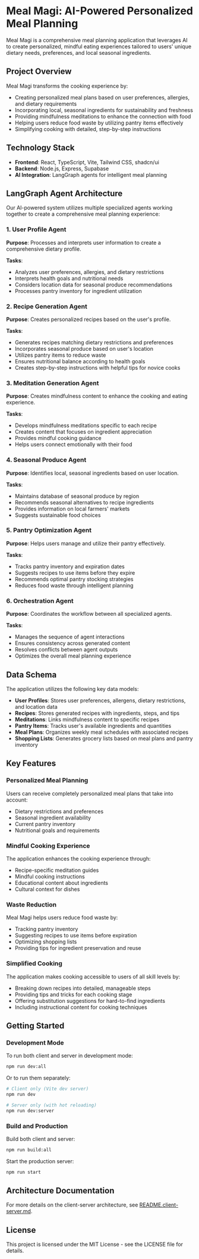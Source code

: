 # Meal Magi: AI-Powered Personalized Meal Planning

Meal Magi is a comprehensive meal planning application that leverages AI to create personalized, mindful eating experiences tailored to users' unique dietary needs, preferences, and local seasonal ingredients.

## Project Overview

Meal Magi transforms the cooking experience by:
- Creating personalized meal plans based on user preferences, allergies, and dietary requirements
- Incorporating local, seasonal ingredients for sustainability and freshness
- Providing mindfulness meditations to enhance the connection with food
- Helping users reduce food waste by utilizing pantry items effectively
- Simplifying cooking with detailed, step-by-step instructions

## Technology Stack

- **Frontend**: React, TypeScript, Vite, Tailwind CSS, shadcn/ui
- **Backend**: Node.js, Express, Supabase
- **AI Integration**: LangGraph agents for intelligent meal planning

## LangGraph Agent Architecture

Our AI-powered system utilizes multiple specialized agents working together to create a comprehensive meal planning experience:

### 1. User Profile Agent

**Purpose**: Processes and interprets user information to create a comprehensive dietary profile.

**Tasks**:
- Analyzes user preferences, allergies, and dietary restrictions
- Interprets health goals and nutritional needs
- Considers location data for seasonal produce recommendations
- Processes pantry inventory for ingredient utilization

### 2. Recipe Generation Agent

**Purpose**: Creates personalized recipes based on the user's profile.

**Tasks**:
- Generates recipes matching dietary restrictions and preferences
- Incorporates seasonal produce based on user's location
- Utilizes pantry items to reduce waste
- Ensures nutritional balance according to health goals
- Creates step-by-step instructions with helpful tips for novice cooks

### 3. Meditation Generation Agent

**Purpose**: Creates mindfulness content to enhance the cooking and eating experience.

**Tasks**:
- Develops mindfulness meditations specific to each recipe
- Creates content that focuses on ingredient appreciation
- Provides mindful cooking guidance
- Helps users connect emotionally with their food

### 4. Seasonal Produce Agent

**Purpose**: Identifies local, seasonal ingredients based on user location.

**Tasks**:
- Maintains database of seasonal produce by region
- Recommends seasonal alternatives to recipe ingredients
- Provides information on local farmers' markets
- Suggests sustainable food choices

### 5. Pantry Optimization Agent

**Purpose**: Helps users manage and utilize their pantry effectively.

**Tasks**:
- Tracks pantry inventory and expiration dates
- Suggests recipes to use items before they expire
- Recommends optimal pantry stocking strategies
- Reduces food waste through intelligent planning

### 6. Orchestration Agent

**Purpose**: Coordinates the workflow between all specialized agents.

**Tasks**:
- Manages the sequence of agent interactions
- Ensures consistency across generated content
- Resolves conflicts between agent outputs
- Optimizes the overall meal planning experience

## Data Schema

The application utilizes the following key data models:

- **User Profiles**: Stores user preferences, allergens, dietary restrictions, and location data
- **Recipes**: Stores generated recipes with ingredients, steps, and tips
- **Meditations**: Links mindfulness content to specific recipes
- **Pantry Items**: Tracks user's available ingredients and quantities
- **Meal Plans**: Organizes weekly meal schedules with associated recipes
- **Shopping Lists**: Generates grocery lists based on meal plans and pantry inventory

## Key Features

### Personalized Meal Planning

Users can receive completely personalized meal plans that take into account:
- Dietary restrictions and preferences
- Seasonal ingredient availability
- Current pantry inventory
- Nutritional goals and requirements

### Mindful Cooking Experience

The application enhances the cooking experience through:
- Recipe-specific meditation guides
- Mindful cooking instructions
- Educational content about ingredients
- Cultural context for dishes

### Waste Reduction

Meal Magi helps users reduce food waste by:
- Tracking pantry inventory
- Suggesting recipes to use items before expiration
- Optimizing shopping lists
- Providing tips for ingredient preservation and reuse

### Simplified Cooking

The application makes cooking accessible to users of all skill levels by:
- Breaking down recipes into detailed, manageable steps
- Providing tips and tricks for each cooking stage
- Offering substitution suggestions for hard-to-find ingredients
- Including instructional content for cooking techniques

## Getting Started

### Development Mode

To run both client and server in development mode:

```bash
npm run dev:all
```

Or to run them separately:

```bash
# Client only (Vite dev server)
npm run dev

# Server only (with hot reloading)
npm run dev:server
```

### Build and Production

Build both client and server:

```bash
npm run build:all
```

Start the production server:

```bash
npm run start
```

## Architecture Documentation

For more details on the client-server architecture, see [README.client-server.md](./README.client-server.md).

## License

This project is licensed under the MIT License - see the LICENSE file for details.